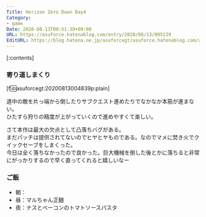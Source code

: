 ```yaml
---
Title: Horizon Zero Dawn Day4
Category:
- game
Date: 2020-08-13T00:51:39+09:00
URL: https://asuforce.hatenablog.com/entry/2020/08/13/005139
EditURL: https://blog.hatena.ne.jp/asuforcegt/asuforce.hatenablog.com/atom/entry/26006613613648356
---
```


[:contents]

###  寄り道しまくり

[f:id:asuforcegt:20200813004839p:plain]

道中の敵を片っ端から倒したりサブクエスト進めたりでなかなか本筋が進まない。  
ひたすら狩りの精度が上がっていくので進めやすくて楽しい。

さて本作は最大の欠点として凸落ちバグがある。  
まだパッチは提供されてないのでヒヤヒヤものである。なのでマメに焚き火でクイックセーブをしまくった。  
今日は全く落ちなかったので良かった。巨大機械を倒した後とかに落ちると非常にがっかりするので早く直ってくれると嬉しいなー

### ご飯

- 朝：
- 昼：マルちゃん正麺
- 夜：ナスとベーコンのトマトソースパスタ
